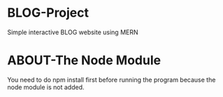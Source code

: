 # BLOG-Project
Simple interactive BLOG website using MERN

# ABOUT-The Node Module
You need to do npm install first before running the program because the node module is not added.
